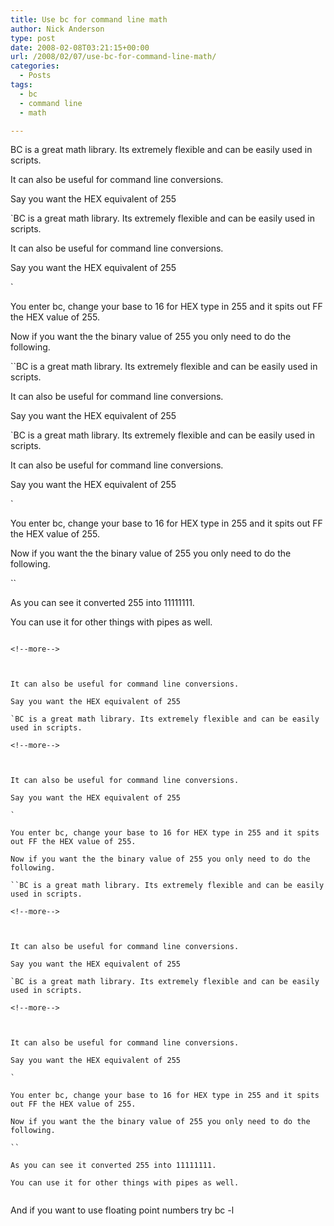 ```yaml
---
title: Use bc for command line math
author: Nick Anderson
type: post
date: 2008-02-08T03:21:15+00:00
url: /2008/02/07/use-bc-for-command-line-math/
categories:
  - Posts
tags:
  - bc
  - command line
  - math

---
```

BC is a great math library. Its extremely flexible and can be easily used in scripts.
   
<!--more-->


   
It can also be useful for command line conversions.

Say you want the HEX equivalent of 255
   
`BC is a great math library. Its extremely flexible and can be easily used in scripts.
   
<!--more-->


   
It can also be useful for command line conversions.

Say you want the HEX equivalent of 255
   
` 
   
You enter bc, change your base to 16 for HEX type in 255 and it spits out FF the HEX value of 255.
   
Now if you want the the binary value of 255 you only need to do the following.
   
``BC is a great math library. Its extremely flexible and can be easily used in scripts.
   
<!--more-->


   
It can also be useful for command line conversions.

Say you want the HEX equivalent of 255
   
`BC is a great math library. Its extremely flexible and can be easily used in scripts.
   
<!--more-->


   
It can also be useful for command line conversions.

Say you want the HEX equivalent of 255
   
` 
   
You enter bc, change your base to 16 for HEX type in 255 and it spits out FF the HEX value of 255.
   
Now if you want the the binary value of 255 you only need to do the following.
   
`` 
   
As you can see it converted 255 into 11111111.
   
You can use it for other things with pipes as well.
   
```BC is a great math library. Its extremely flexible and can be easily used in scripts.
   
<!--more-->


   
It can also be useful for command line conversions.

Say you want the HEX equivalent of 255
   
`BC is a great math library. Its extremely flexible and can be easily used in scripts.
   
<!--more-->


   
It can also be useful for command line conversions.

Say you want the HEX equivalent of 255
   
` 
   
You enter bc, change your base to 16 for HEX type in 255 and it spits out FF the HEX value of 255.
   
Now if you want the the binary value of 255 you only need to do the following.
   
``BC is a great math library. Its extremely flexible and can be easily used in scripts.
   
<!--more-->


   
It can also be useful for command line conversions.

Say you want the HEX equivalent of 255
   
`BC is a great math library. Its extremely flexible and can be easily used in scripts.
   
<!--more-->


   
It can also be useful for command line conversions.

Say you want the HEX equivalent of 255
   
` 
   
You enter bc, change your base to 16 for HEX type in 255 and it spits out FF the HEX value of 255.
   
Now if you want the the binary value of 255 you only need to do the following.
   
`` 
   
As you can see it converted 255 into 11111111.
   
You can use it for other things with pipes as well.
   
``` 
   
And if you want to use floating point numbers try bc -l